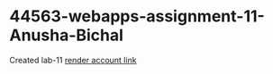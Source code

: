 # 44563-webapps-assignment-11-Anusha-Bichal
Created lab-11
[render account link](https://f2db96bichal.onrender.com)
